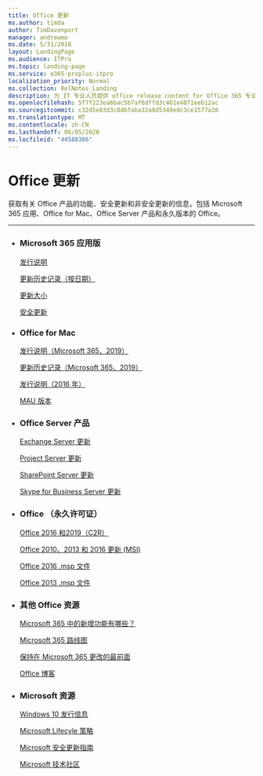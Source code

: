 ```yaml
---
title: Office 更新
ms.author: timda
author: TimDavenport
manager: andrewmo
ms.date: 5/31/2018
layout: LandingPage
ms.audience: ITPro
ms.topic: landing-page
ms.service: o365-proplus-itpro
localization_priority: Normal
ms.collection: RelNotes_Landing
description: 为 IT 专业人员提供 office release content for Office 365 专业增强版、Office for Mac、永久 Office 和 Office Server 产品的链接
ms.openlocfilehash: 5f7f223ea6bac5b7af6dffd3c461e4071eeb12ac
ms.sourcegitcommit: c32d5e03d3c8dbfaba32a8d5349edc3ce1577a38
ms.translationtype: MT
ms.contentlocale: zh-CN
ms.lasthandoff: 06/05/2020
ms.locfileid: "44588386"
---
```

# <a name="office-updates"></a>Office 更新

  
获取有关 Office 产品的功能、安全更新和非安全更新的信息，包括 Microsoft 365 应用、Office for Mac、Office Server 产品和永久版本的 Office。
  

---

<ul class="panelContent cardsW">
    <li>
        <div class="cardSize">
            <div class="cardPadding">
                <div class="card">
                    <div class="cardText">
                        <h3>Microsoft 365 应用版</h3>
                        <p><a href="release-notes-microsoft365-apps.md">发行说明</a></p>
                        <p><a href="update-history-microsoft365-apps-by-date.md">更新历史记录（按日期）</a></p>
                        <p><a href="download-sizes-microsoft365-apps-updates.md">更新大小</a></p>
                        <p><a href="microsoft365-apps-security-updates.md">安全更新</a></p>
                    </div>
                </div>
            </div>
        </div>
    </li>
    <li>
        <div class="cardSize">
            <div class="cardPadding">
                <div class="card">
                    <div class="cardText">
                        <h3>Office for Mac</h3>
                        <p><a href="release-notes-office-for-mac.md">发行说明（Microsoft 365、2019）</a></p>
                        <p><a href="update-history-office-for-mac.md">更新历史记录（Microsoft 365、2019）</a></p>
                        <p><a href="release-notes-office-2016-mac.md">发行说明（2016 年）</a></p>
                        <p><a href="release-history-microsoft-autoupdate.md">MAU 版本</a></p>
                     </div>
                </div>
            </div>
        </div>
    </li>
    <li>
        <div class="cardSize">
            <div class="cardPadding">
                <div class="card">
                    <div class="cardText">
                        <h3>Office Server 产品</h3>
                        <p><a href="https://docs.microsoft.com/Exchange/new-features/build-numbers-and-release-dates">Exchange Server 更新</a></p>
                        <p><a href="project-server-updates.md">Project Server 更新</a></p>
                        <p><a href="sharepoint-updates.md">SharePoint Server 更新</a></p>
                        <p><a href="https://docs.microsoft.com/SkypeForBusiness/sfb-server-updates">Skype for Business Server 更新</a></p>
               </div>
                </div>
            </div>
        </div> 
    </li>
</ul>  


<ul class="panelContent cardsW">
    <li>
        <div class="cardSize">
            <div class="cardPadding">
                <div class="card">
                    <div class="cardText">
                        <h3>Office （永久许可证）</h3>
                            <p><a href="update-history-office-2019.md">Office 2016 和2019（C2R）</a></p>
                            <p><a href="office-updates-msi.md">Office 2010、2013 和 2016 更新 (MSI)</a></p>
                            <p><a href="msp-files-office-2016.md">Office 2016 .msp 文件</a></p>
                            <p><a href="msp-files-office-2013.md">Office 2013 .msp 文件</a></p>
                    </div>
                </div>
            </div>
        </div>
    </li>
    <li>
        <div class="cardSize">
            <div class="cardPadding">
                <div class="card">
                    <div class="cardText">
                        <h3>其他 Office 资源</h3>
                            <p><a href="https://support.office.com/article/95c8d81d-08ba-42c1-914f-bca4603e1426">Microsoft 365 中的新增功能有哪些？</a></p>
                            <p><a href="https://www.microsoft.com/microsoft-365/roadmap?rtc=2&filters=O365">Microsoft 365 路线图</a></p>
                            <p><a href="https://support.office.com/article/719f4904-cbdd-4889-a0cf-fbd7837dfecd">保持在 Microsoft 365 更改的最前面</a></p>
                            <p><a href="https://www.microsoft.com/microsoft-365/blog/office/">Office 博客</a></p>
                    </div>
                </div>
            </div>
        </div>
    </li>
    <li>
        <div class="cardSize">
            <div class="cardPadding">
                <div class="card">
                    <div class="cardText">
                        <h3>Microsoft 资源</h3>
                            <p><a href="https://www.microsoft.com/itpro/windows-10/release-information">Windows 10 发行信息</a></p>
                            <p><a href="https://support.microsoft.com/lifecycle">Microsoft Lifecyle 策略</a></p>
                            <p><a href="https://portal.msrc.microsoft.com/">Microsoft 安全更新指南</a></p>
                            <p><a href="https://techcommunity.microsoft.com/">Microsoft 技术社区</a></p>
                    </div>
                </div>
            </div>
        </div>
    </li>
</ul>  
